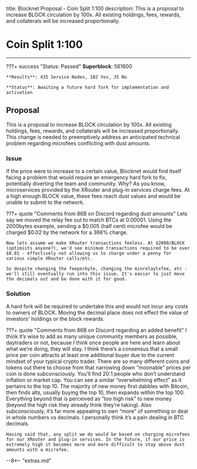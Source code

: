 title: Blocknet Proposal - Coin Split 1:100
description: This is a proposal to increase BLOCK circulation by 100x. All existing holdings, fees, rewards, and collaterals will be increased proportionally.


# Coin Split 1:100 

---

???+ success "Status: Passed"
    **Superblock**: 561600

    **Results**: 435 Service Nodes, 182 Yes, 35 No

    **Status**: Awaiting a future hard fork for implementation and activation

## Proposal
This is a proposal to increase BLOCK circulation by 100x. All existing holdings, fees, rewards, and collaterals will be increased proportionally. This change is needed to preemptively address an anticipated technical problem regarding microfees conflicting with dust amounts.

### Issue

If the price were to increase to a certain value, Blocknet would find itself facing a problem that would require an emergency hard fork to fix, potentially diverting the team and community. Why? As you know, microservices provided by the XRouter and plug-in services charge fees. At a high enough BLOCK value, these fees reach dust values and would be unable to submit to the network.

???+ quote "Comments from 86B on Discord regarding dust amounts"
	Lets say we moved the relay fee out to match BTCs at 0.00001. Using the 2000bytes example, sending a $0.005 (half cent) microfee would be charged $0.02 by the network for a 366% charge.
	
	Now lets assume we make XRouter transactions feeless. At $2000/BLOCK (optimists anyone?), we'd see minimum transactions required to be over $0.01 - effectively not allowing us to charge under a penny for various simple XRouter calls/etc.
	
	So despite changing the feeperbyte, changing the minrelaytxfee, etc - we'll still eventually run into this issue. It's easier to just move the decimals out and be done with it for good.

### Solution

A hard fork will be required to undertake this and would not incur any costs to owners of BLOCK. Moving the decimal place does not effect the value of investors' holdings or the block rewards.


???+ quote "Comments from 86B on Discord regarding an added benefit"
	I think it’s wise to add as many unique community members as possible, daytraders or not, because I think once people are here and learn about what we’re doing, they will stay. I think there’s a consensus that a small price per coin attracts at least one additional buyer due to the current mindset of your typical crypto trader. There are so many different coins and tokens out there to choose from that narrowing down “moonable” prices per coin is done subconsciously. You’ll find 20:1 people who don’t understand inflation or market cap. You can see a similar “overwhelming effect” as it pertains to the top 10. The majority of new money first dabbles with Bitcoin, then finds alts, usually buying the top 10, then expands within the top 100. Everything beyond that is perceived as “too high risk” to new money (beyond the high risk they already think they’re taking). Also subconsciously, it’s far more appealing to own “more” of something or deal in whole numbers vs decimals. I personally think it’s a pain dealing in BTC decimals. 

	Having said that, any split we do would be based on charging microfees for our XRouter and plug-in services. In the future, if our price is extremely high it becomes more and more difficult to stay above dust amounts with a microfee.












<script type="text/javascript">
// read instructions for related links in ../snippets/extras.md
var relatedLinks = [];
</script>

--8<-- "extras.md"






